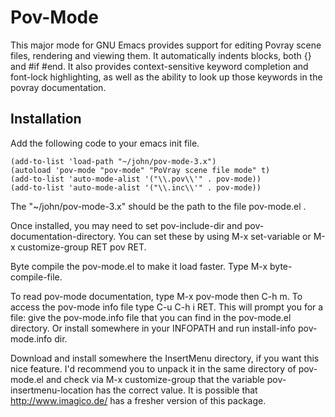 # Pov-Mode

This major mode for GNU Emacs provides support for editing Povray
scene files, rendering and viewing them.  It automatically indents
blocks, both {} and #if #end.  It also provides context-sensitive
keyword completion and font-lock highlighting, as well as the
ability to look up those keywords in the povray documentation.


## Installation

Add the following code to your emacs init file.

```elisp
(add-to-list 'load-path "~/john/pov-mode-3.x")
(autoload 'pov-mode "pov-mode" "PoVray scene file mode" t)
(add-to-list 'auto-mode-alist '("\\.pov\\'" . pov-mode))
(add-to-list 'auto-mode-alist '("\\.inc\\'" . pov-mode))
```

The "~/john/pov-mode-3.x" should be the path to the file pov-mode.el .

Once installed, you may need to set pov-include-dir and
pov-documentation-directory. You can set these by using M-x
set-variable or M-x customize-group RET pov RET.

Byte compile the pov-mode.el to make it load faster.
Type M-x byte-compile-file.

To read pov-mode documentation, type M-x pov-mode then C-h m.
To access the pov-mode info file type C-u C-h i RET. This will
prompt you for  a file: give the pov-mode.info file that you can
find in the pov-mode.el directory. Or install somewhere in your
INFOPATH and run install-info pov-mode.info dir.

Download and install somewhere the InsertMenu directory, if you
want this nice feature. I'd recommend you to unpack it in the same
directory of pov-mode.el and check via M-x customize-group that the
variable pov-insertmenu-location has the correct value. It is
possible that <http://www.imagico.de/> has a fresher version of
this package.
